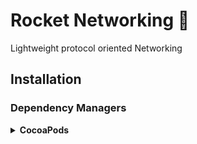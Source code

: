 
# Rocket Networking 🚀
Lightweight protocol oriented Networking

 ## Installation

 ### Dependency Managers

 <details>
  <summary><strong>CocoaPods</strong></summary>

 [CocoaPods](http://cocoapods.org) is a dependency manager for Cocoa projects. You can install it with the following command:

 ```bash
$ gem install cocoapods
```

 To integrate RocketNetworking into your Xcode project using CocoaPods, specify it in your `Podfile`:

 ```ruby
source 'https://github.com/CocoaPods/Specs.git'
platform :ios, '10.0'
use_frameworks!
 pod 'RocketNetworking'
```

 Then, run the following command:

 ```bash
$ pod install
```

 ### Setup

 #### Define Endpoints

 #### Instanciating the NetworkManger
```swift
struct NetworkManager {
}
```
